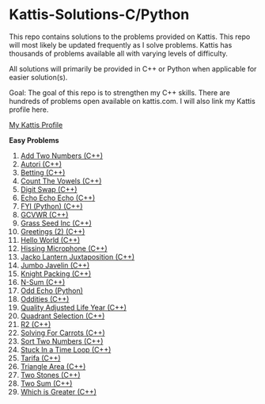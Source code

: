 ﻿# Kattis-Solutions-C/Python

This repo contains solutions to the problems provided on Kattis. This repo will most likely be updated frequently as I
solve problems. Kattis has thousands of problems available all with varying levels of difficulty.

All solutions will primarily be provided in C++ or Python when applicable for easier solution(s).

Goal: The goal of this repo is to strengthen my C++ skills. There are hundreds of problems open available on kattis.com. I will also link
my Kattis profile here.

[My Kattis Profile](https://open.kattis.com/users/justin-lutz?status=AC)

<B>Easy Problems</B>

1. [Add Two Numbers (C++)](https://github.com/jlutz096/Kattis-Solutions-C-/blob/main/Easy%20Problems/AddTwoNumbers.cpp)
2. [Autori (C++)](https://github.com/jlutz096/Kattis-Solutions-C-/blob/main/Easy%20Problems/Autori.cpp)
3. [Betting (C++)](https://github.com/jlutz096/Kattis-Solutions-C-/blob/main/Easy%20Problems/Betting.cpp)
4. [Count The Vowels (C++)](https://github.com/jlutz096/Kattis-Solutions-C-/blob/main/Easy%20Problems/CountTheVowels.cpp)
5. [Digit Swap (C++)](https://github.com/jlutz096/Kattis-Solutions-C-/blob/main/Easy%20Problems/DigitSwap.cpp)
6. [Echo Echo Echo (C++)](https://github.com/jlutz096/Kattis-Solutions-C-/blob/main/Easy%20Problems/EchoEchoEcho.cpp)
7. [FYI (Python) (C++)](https://github.com/jlutz096/Kattis-Solutions-C-/blob/main/Easy%20Problems/FYI.py)
8. [GCVWR (C++)](https://github.com/jlutz096/Kattis-Solutions-C-/blob/main/Easy%20Problems/GCVWR.cpp)
9. [Grass Seed Inc (C++)](https://github.com/jlutz096/Kattis-Solutions-C-/blob/main/Easy%20Problems/GrassSeed.cpp)
10. [Greetings (2) (C++)](https://github.com/jlutz096/Kattis-Solutions-C-/blob/main/Easy%20Problems/Greetings2.cpp)
11. [Hello World (C++)](https://github.com/jlutz096/Kattis-Solutions-C-/blob/main/Easy%20Problems/HelloWorld.cpp)
12. [Hissing Microphone (C++)](https://github.com/jlutz096/Kattis-Solutions-C-/blob/main/Easy%20Problems/HissingMicroPhone.cpp)
13. [Jacko Lantern Juxtaposition (C++)](https://github.com/jlutz096/Kattis-Solutions-C-/blob/main/Easy%20Problems/Jackolanternjuxtaposition.cpp)
14. [Jumbo Javelin (C++)](https://github.com/jlutz096/Kattis-Solutions-C-/blob/main/Easy%20Problems/JumboJavelin.cpp)
15. [Knight Packing (C++)](https://github.com/jlutz096/Kattis-Solutions-C-/blob/main/Easy%20Problems/KnightPacking.cpp)
16. [N-Sum (C++)](https://github.com/jlutz096/Kattis-Solutions-C-/blob/main/Easy%20Problems/NSum.cpp)
17. [Odd Echo (Python)](https://github.com/jlutz096/Kattis-Solutions-C-/blob/main/Easy%20Problems/OddEcho.py)
18. [Oddities (C++)](https://github.com/jlutz096/Kattis-Solutions-C-/blob/main/Easy%20Problems/Oddities.cpp)
19. [Quality Adjusted Life Year (C++)](https://github.com/jlutz096/Kattis-Solutions-C-/blob/main/Easy%20Problems/Quality-Adjusted_Life_Year.cpp)
20. [Quadrant Selection (C++)](https://github.com/jlutz096/Kattis-Solutions-C-/blob/main/Easy%20Problems/Quandrant_Selection.cpp)
21. [R2 (C++)](https://github.com/jlutz096/Kattis-Solutions-C-/blob/main/Easy%20Problems/R2.cpp)
22. [Solving For Carrots (C++)](https://github.com/jlutz096/Kattis-Solutions-C-/blob/main/Easy%20Problems/SolvingForCarrots.cpp)
23. [Sort Two Numbers (C++)](https://github.com/jlutz096/Kattis-Solutions-C-/blob/main/Easy%20Problems/SortTwoNumbers.cpp)
24. [Stuck In a Time Loop (C++)](https://github.com/jlutz096/Kattis-Solutions-C-/blob/main/Easy%20Problems/StuckInATimeLoop.cpp)
25. [Tarifa (C++)](https://github.com/jlutz096/Kattis-Solutions-C-/blob/main/Easy%20Problems/Tarifa.cpp)
26. [Triangle Area (C++)](https://github.com/jlutz096/Kattis-Solutions-C-/blob/main/Easy%20Problems/TriangleArea.cpp)
27. [Two Stones (C++)](https://github.com/jlutz096/Kattis-Solutions-C-/blob/main/Easy%20Problems/TwoStones.cpp)
28. [Two Sum (C++)](https://github.com/jlutz096/Kattis-Solutions-C-/blob/main/Easy%20Problems/TwoSum.cpp)
29. [Which is Greater (C++)](https://github.com/jlutz096/Kattis-Solutions-C-/blob/main/Easy%20Problems/WhichIsGreater.cpp)
    